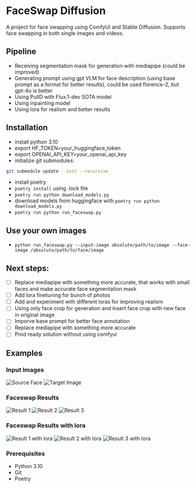 # FaceSwap Diffusion

A project for face swapping using ComfyUI and Stable Diffusion. Supports face swapping in both single images and videos.

## Pipeline
- Receiving segmentation mask for generation with mediapipe (could be improved)
- Generating prompt using gpt VLM for face description (using base prompt as a format for better results), could be used florence-2, but gpt-4o is better
- Using PulID with Flux.1-dev SOTA model
- Using inpainting model
- Using lora for realism and better results

## Installation
 - install python 3.10
 - export HF_TOKEN=your_huggingface_token
 - export OPENAI_API_KEY=your_openai_api_key
 - initialize git submodules:
 ```bash
 git submodule update --init --recursive
 ```
 - install poetry
 - ```poetry install``` using .lock file
 - ```poetry run python download_models.py```
 - download models from huggingface with ```poetry run python download_models.py```
 - ```poetry run python run_faceswap.py```

## Use your own images
- ```python run_faceswap.py --input-image absolute/path/to/image --face-image /absolute/path/to/face/image```

## Next steps:
- [ ] Replace mediapipe with something more accurate, that works with small faces and make accurate face segmentation mask
- [ ] Add lora finetuning for bunch of photos
- [ ] Add and experiment with different loras for improving realism
- [ ] Using only face crop for generation and insert face crop with new face in original image
- [ ] Imporve base prompt for better face annotation
- [ ] Replace mediapipe with something more accurate
- [ ] Prod ready solution without using comfyui
## Examples

### Input Images
![Source Face](input/example1.png)
![Target Image](input/img_face01.webp)

### Faceswap Results
![Result 1](output/faceswap_res_1.png)
![Result 2](output/faceswap_res_2.png)
![Result 3](output/faceswap_res_3.png)

### Faceswap Results with lora
![Result 1 with lora](output/faceswap_res_1_lora.png)
![Result 2 with lora](output/faceswap_res_2_lora.png)
![Result 3 with lora](output/faceswap_res_3_lora.png)

### Prerequisites

- Python 3.10
- Git
- Poetry
